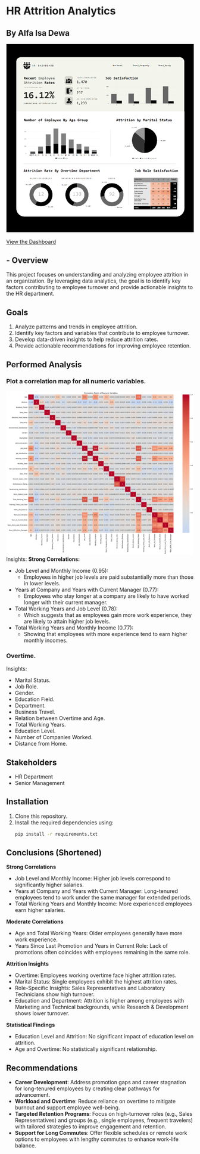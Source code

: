 # HR Attrition Analytics
## By Alfa Isa Dewa

![alt text](https://github.com/alfadewa58/Insight-Track-HR-Attrition-Analytics/blob/main/Screenshot%202025-01-21%20183226.png)

[View the Dashboard](https://app.powerbi.com/view?r=eyJrIjoiOGIxMmY4YmMtZTg0Mi00YWVmLTk5ZGQtODQwNGJlNjU3ZDM4IiwidCI6IjUwODkxNmEwLTdiODktNDNhMS1hZjRlLTcyZmUxNWFiYTViOSIsImMiOjEwfQ%3D%3D)

## - Overview
This project focuses on understanding and analyzing employee attrition in an organization. By leveraging data analytics, the goal is to identify key factors contributing to employee turnover and provide actionable insights to the HR department.

## Goals
1. Analyze patterns and trends in employee attrition.
2. Identify key factors and variables that contribute to employee turnover.
3. Develop data-driven insights to help reduce attrition rates.
4. Provide actionable recommendations for improving employee retention.

## Performed Analysis
### Plot a correlation map for all numeric variables.
![alt text](https://github.com/alfadewa58/Insight-Track-HR-Attrition-Analytics/blob/main/assets/heatmap.png)
Insights:
**Strong Correlations:**
- Job Level and Monthly Income (0.95): 
    + Employees in higher job levels are paid substantially more than those in lower levels.
- Years at Company and Years with Current Manager (0.77): 
    + Employees who stay longer at a company are likely to have worked longer with their current manager.
- Total Working Years and Job Level (0.78): 
    + Which suggests that as employees gain more work experience, they are likely to attain higher job levels.
- Total Working Years and Monthly Income (0.77): 
    + Showing that employees with more experience tend to earn higher monthly incomes.
### Overtime.

Insights:
- Marital Status.
- Job Role.
- Gender.
- Education Field.
- Department.
- Business Travel.
- Relation between Overtime and Age.
- Total Working Years.
- Education Level.
- Number of Companies Worked.
- Distance from Home.

## Stakeholders
- HR Department
- Senior Management

## Installation
1. Clone this repository.
2. Install the required dependencies using:
   ```bash
   pip install -r requirements.txt
   ```

## Conclusions (Shortened)
**Strong Correlations**
- Job Level and Monthly Income: Higher job levels correspond to significantly higher salaries.
- Years at Company and Years with Current Manager: Long-tenured employees tend to work under the same manager for extended periods.
- Total Working Years and Monthly Income: More experienced employees earn higher salaries.

**Moderate Correlations**
- Age and Total Working Years: Older employees generally have more work experience.
- Years Since Last Promotion and Years in Current Role: Lack of promotions often coincides with employees remaining in the same role.

**Attrition Insights**
- Overtime: Employees working overtime face higher attrition rates.
- Marital Status: Single employees exhibit the highest attrition rates.
- Role-Specific Insights: Sales Representatives and Laboratory Technicians show high turnover.
- Education and Department: Attrition is higher among employees with Marketing and Technical backgrounds, while Research & Development shows lower turnover.

**Statistical Findings**
- Education Level and Attrition: No significant impact of education level on attrition.
- Age and Overtime: No statistically significant relationship.

## Recommendations
- **Career Development**: Address promotion gaps and career stagnation for long-tenured employees by creating clear pathways for advancement.
- **Workload and Overtime**: Reduce reliance on overtime to mitigate burnout and support employee well-being.
- **Targeted Retention Programs**: Focus on high-turnover roles (e.g., Sales Representatives) and groups (e.g., single employees, frequent travelers) with tailored strategies to improve engagement and retention.
- **Support for Long Commutes**: Offer flexible schedules or remote work options to employees with lengthy commutes to enhance work-life balance.

